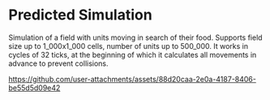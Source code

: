 # Predicted Simulation

Simulation of a field with units moving in search of their food. Supports field size up to 1_000x1_000 cells, number of units up to 500_000.
It works in cycles of 32 ticks, at the beginning of which it calculates all movements in advance to prevent collisions.

https://github.com/user-attachments/assets/88d20caa-2e0a-4187-8406-be55d5d09e42

